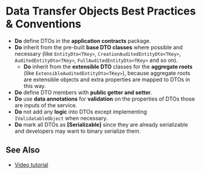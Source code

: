 # Data Transfer Objects Best Practices & Conventions

* **Do** define DTOs in the **application contracts** package.
* **Do** inherit from the pre-built **base DTO classes** where possible and necessary (like `EntityDto<TKey>`, `CreationAuditedEntityDto<TKey>`, `AuditedEntityDto<TKey>`, `FullAuditedEntityDto<TKey>` and so on).
  * **Do** inherit from the **extensible DTO** classes for the **aggregate roots** (like `ExtensibleAuditedEntityDto<TKey>`), because aggregate roots are extensible objects and extra properties are mapped to DTOs in this way.
* **Do** define DTO members with **public getter and setter**.
* **Do** use **data annotations** for **validation** on the properties of DTOs those are inputs of the service.
* **Do** not add any **logic** into DTOs except implementing `IValidatableObject` when necessary.
* **Do** mark all DTOs as **[Serializable]** since they are already serializable and developers may want to binary serialize them.

## See Also

* [Video tutorial](https://abp.io/video-courses/essentials/data-transfer-objects)